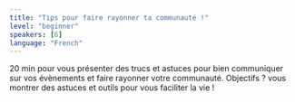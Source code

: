 ```yaml
---
title: "Tips pour faire rayonner ta communauté !"
level: "beginner"
speakers: [6]
language: "French"
---
```


20 min pour vous présenter des trucs et astuces pour bien communiquer sur vos évènements et faire rayonner votre communauté.
Objectifs ? vous montrer des astuces et outils pour vous faciliter la vie !